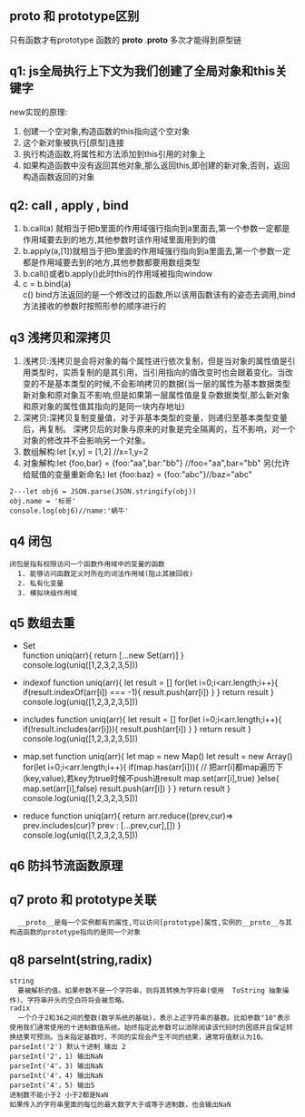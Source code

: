 ##  __proto__ 和 prototype区别

只有函数才有prototype
函数的 __proto__ .__proto__ 多次才能得到原型链

## q1: js全局执行上下文为我们创建了全局对象和this关键字
 new实现的原理:
  1. 创建一个空对象,构造函数的this指向这个空对象
  2. 这个新对象被执行[原型]连接
  3. 执行构造函数,将属性和方法添加到this引用的对象上
  4. 如果构造函数中没有返回其他对象,那么返回this,即创建的新对象,否则，返回构造函数返回的对象

## q2: call , apply , bind
  1. b.call(a) 就相当于把b里面的作用域强行指向到a里面去,第一个参数一定都是作用域要去到的地方,其他参数时该作用域里面用到的值
  2. b.apply(a,[1])就相当于把b里面的作用域强行指向到a里面去,第一个参数一定都是作用域要去到的地方,其他参数都要用数组类型
  3. b.call()或者b.apply()此时this的作用域被指向window
  4. c = b.bind(a)  
     c()
     bind方法返回的是一个修改过的函数,所以该用函数该有的姿态去调用,bind方法接收的参数时按照形参的顺序进行的

## q3 浅拷贝和深拷贝
  1. 浅拷贝:浅拷贝是会将对象的每个属性进行依次复制，但是当对象的属性值是引用类型时，实质复制的是其引用，当引用指向的值改变时也会跟着变化。当改变的不是基本类型的时候,不会影响拷贝的数据(当一层的属性为基本数据类型新对象和原对象互不影响,但是如果第一层属性值是复杂数据类型,那么新对象和原对象的属性值其指向的是同一块内存地址)
  2. 深拷贝:深拷贝复制变量值，对于非基本类型的变量，则递归至基本类型变量后，再复制。 深拷贝后的对象与原来的对象是完全隔离的，互不影响，对一个对象的修改并不会影响另一个对象。 
  3. 数组解构:let [x,y] = [1,2] //x=1,y=2
  4. 对象解构:let {foo,bar} = {foo:"aa",bar:"bb"} //foo="aa",bar="bb"
      另(允许给赋值的变量重新命名) let {foo:baz} = {foo:"abc"}//baz="abc"

    2---let obj6 = JSON.parse(JSON.stringify(obj))
    obj.name = '标哥'
    console.log(obj6)//name:'蜗牛'

## q4 闭包
    闭包是指有权限访问一个函数作用域中的变量的函数
      1. 能够访问函数定义时所在的词法作用域(阻止其被回收)
      2. 私有化变量
      3. 模拟块级作用域


## q5 数组去重
  - Set  
    function uniq(arr){
      return [...new Set(arr)]
    }
    console.log(uniq([1,2,3,2,3,5]))

  - indexof
    function uniq(arr){
        let result = []
        for(let i=0;i<arr.length;i++){
          if(result.indexOf(arr[i]) === -1){
            result.push(arr[i])
          }
        }
        return result
      }
      console.log(uniq([1,2,3,2,3,5]))

  - includes 
    function uniq(arr){
        let result = []
        for(let i=0;i<arr.length;i++){
          if(!result.includes(arr[i])){
            result.push(arr[i])
          }
        }
        return result
      }
      console.log(uniq([1,2,3,2,3,5]))

  - map.set
    function uniq(arr){
            let map = new Map()
            let result = new Array()
            for(let i=0;i<arr.length;i++){
              if(map.has(arr[i])){
                // 把arr[i]都map遍历下(key,value),若key为true时候不push进result
                map.set(arr[i],true)
              }else{
                map.set(arr[i],false)
                result.push(arr[i])
              }
            }
            return result
          }
          console.log(uniq([1,2,3,2,3,5]))

  - reduce
    function uniq(arr){
              return arr.reduce((prev,cur)=> prev.includes(cur)? prev : [...prev,cur],[])
            }
            console.log(uniq([1,2,3,2,3,5]))

## q6 防抖节流函数原理


## q7 __proto__ 和 prototype关联
      __proto__是每一个实例都有的属性,可以访问[prototype]属性,实例的__proto__与其构造函数的prototype指向的是同一个对象

## q8 parseInt(string,radix)
    string
      要被解析的值。如果参数不是一个字符串，则将其转换为字符串(使用  ToString 抽象操作)。字符串开头的空白符将会被忽略。
    radix
      一个介于2和36之间的整数(数学系统的基础)，表示上述字符串的基数。比如参数"10"表示使用我们通常使用的十进制数值系统。始终指定此参数可以消除阅读该代码时的困惑并且保证转换结果可预测。当未指定基数时，不同的实现会产生不同的结果，通常将值默认为10。
    parseInt('2') 默认十进制 输出 2
    parseInt('2'，1) 输出NaN
    parseInt('4'，3) 输出NaN
    parseInt('4'，4) 输出NaN
    parseInt('4'，5) 输出5
    进制数不能小于2 小于2都是NaN
    如果传入的字符串里面的每位的最大数字大于或等于进制数，也会输出NaN

